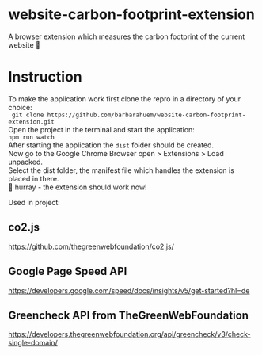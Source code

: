 # website-carbon-footprint-extension
A browser extension which measures the carbon footprint of the current website 🌱
# Instruction
To make the application work first clone the repro in a directory of your choice: <br>
``` git clone https://github.com/barbarahuem/website-carbon-footprint-extension.git``` <br>
Open the project in the terminal and start the application: <br>
``` npm run watch ``` <br>
After starting the application the `dist` folder should be created. <br>
Now go to the Google Chrome Browser open > Extensions > Load unpacked. <br>
Select the dist folder, the manifest file which handles the extension is placed in there. <br>
🎉 hurray - the extension should work now! <br>

Used in project:
## co2.js
https://github.com/thegreenwebfoundation/co2.js/
## Google Page Speed API
https://developers.google.com/speed/docs/insights/v5/get-started?hl=de
## Greencheck API from TheGreenWebFoundation
https://developers.thegreenwebfoundation.org/api/greencheck/v3/check-single-domain/
